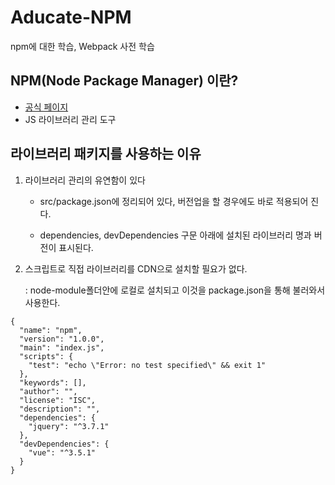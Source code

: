 # Aducate-NPM
npm에 대한 학습, Webpack 사전 학습


## NPM(Node Package Manager) 이란?
 - [공식 페이지](https://www.npmjs.com/)
 - JS 라이브러리 관리 도구

## 라이브러리 패키지를 사용하는 이유 
1. 라이브러리 관리의 유연함이 있다
 
   - src/package.json에 정리되어 있다, 버전업을 할 경우에도 바로 적용되어 진다.

   - dependencies, devDependencies 구문 아래에 설치된 라이브러리 명과 버전이 표시된다. 

3. 스크립트로 직접 라이브러리를 CDN으로 설치할 필요가 없다.
  
   : node-module폴더안에 로컬로 설치되고 이것을 package.json을 통해 불러와서 사용한다.

```
{
  "name": "npm",
  "version": "1.0.0",
  "main": "index.js",
  "scripts": {
    "test": "echo \"Error: no test specified\" && exit 1"
  },
  "keywords": [],
  "author": "",
  "license": "ISC",
  "description": "",
  "dependencies": {
    "jquery": "^3.7.1"
  },
  "devDependencies": {
    "vue": "^3.5.1"
  }
}

```
